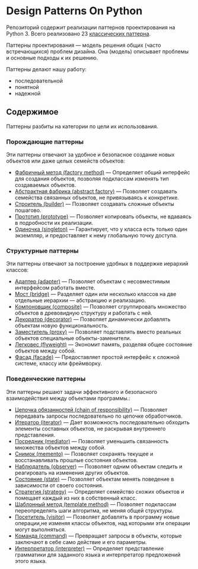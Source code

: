 # Design Patterns On Python

Репозиторий содержит реализации паттернов проектирования на Python 3. Всего реализовано 23 [классических паттерна](https://ru.wikipedia.org/wiki/Design_Patterns).

Паттерны проектирования — модель решения общих (часто встречающихся) проблем дизайна. Она (модель) описывает проблемы и основные подходы к их решению.

Паттерны делают нашу работу:

- последовательной
- понятной
- надежной

## Содержимое

Паттерны разбиты на категории по цели их использования.

### Порождающие паттерны

Эти паттерны отвечают за удобное и безопасное создание новых объектов или даже целых семейств объектов:

- [Фабричный метод (factory method)](creational/factory_method.ipynb) — Определяет общий интерфейс для создания объектов, позволяя подклассам изменять тип создаваемых объектов.
- [Абстрактная фабрика (abstract factory)](creational/abstract_factory.ipynb) — Позволяет создавать семейства связанных объектов, не привязываясь к конкретике.
- [Строитель (builder)](creational/builder.ipynb) — Позволяет создавать сложные объекты пошагово.
- [Прототип (prototype)](creational/prototype.ipynb) — Позволяет копировать объекты, не вдаваясь в подробности их реализации.
- [Одиночка (singleton)](creational/singleton.ipynb) — Гарантирует, что у класса есть только один экземпляр, и предоставляет к нему глобальную точку доступа.

### Структурные паттерны

Эти паттерны отвечают за построение удобных в поддержке иерархий классов:

- [Адаптер (adapter)](structural/adapter.ipynb) — Позволяет объектам с несовместимым интерфейсом работать вместе.
- [Мост (bridge)](structural/bridge.ipynb) — Разделяет один или несколько классов на две отдельные иерархии — абстракцию и реализацию.
- [Компоновщик (composite)](structural/composite.ipynb) — Позволяет сгруппировать множество объектов в древовидную структуру и работать с ней.
- [Декоратор (decorator)](structural/decorator.ipynb) — Позволяет динамически добавлять объектам новую функциональность.
- [Заместитель (proxy)](structural/proxy.ipynb) — Позволяет подставлять вместо реальных объектов специальные объекты-заменители.
- [Легковес (flyweight)](structural/flyweight.ipynb) — Экономит память, разделяя общее состояние объектов между собой.
- [Фасад (facade)](structural/facade.ipynb) — Предоставляет простой интерфейс к сложной системе, классу или фреймворку.

### Поведенческие паттерны

Эти паттерны решают задачи эффективного и безопасного взаимодействия между объектами программы.:

- [Цепочка обязанностей (chain of responsibility)](behavioral/chain_of_responsibility.ipynb) — Позволяет передавать запросы последовательно по цепочке обработчиков.
- [Итератор (iterator)](behavioral/iterator.ipynb) — Дает возможность последовательно обходить элементы составных объектов, не раскрывая внутреннего представления.
- [Посредник (mediator)](behavioral/mediator.ipynb) — Позволяет уменьшить связанность множества объектов между собой.
- [Снимок (memento)](behavioral/memento.ipynb) — Позволяет сохранять текущее и восстанавливать прошлые состояния объектов.
- [Наблюдатель (observer)](behavioral/observer.ipynb) — Позволяет одним объектам следить и реагировать на изменения других объектов.
- [Состояние (state)](behavioral/state.ipynb) — Позволяет объектам менять поведение в зависимости от своего состояния.
- [Стратегия (strategy)](behavioral/strategy.ipynb) — Определяет семейство схожих объектов и помещает каждый из них в собственный класс.
- [Шаблонный метод (template method)](behavioral/template_method.ipynb) — Позволяет подклассам переопределять шаги алгоритма, не меняя общей структуры.
- [Посетитель (visitor)](behavioral/visitor.ipynb) — Позволяет добавлять в программу новые операции,не изменяя классы объектов, над которыми эти операции могут выполняться.
- [Команда (command)](behavioral/command.ipynb) — Превращает запросы в объекты, которые заключают в себе само действие и его параметры.
- [Интерпретатор (interpreter)](behavioral/interpreter.ipynb) — Определяет представление грамматики для заданного языка и интерпретатор предложений этого языка.